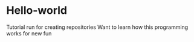 
# Hello-world
Tutorial run for creating repositories
Want to learn how this programming works for new fun
